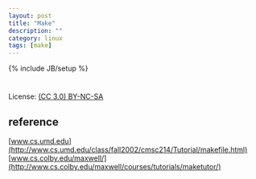```yaml
---
layout: post
title: "Make"
description: ""
category: linux
tags: [make]
---
```

{% include JB/setup %}
#
License: [(CC 3.0) BY-NC-SA](http://creativecommons.org/licenses/by-nc-sa/3.0/)

## reference
[www.cs.umd.edu](http://www.cs.umd.edu/class/fall2002/cmsc214/Tutorial/makefile.html)
[www.cs.colby.edu/maxwell/](http://www.cs.colby.edu/maxwell/courses/tutorials/maketutor/)
